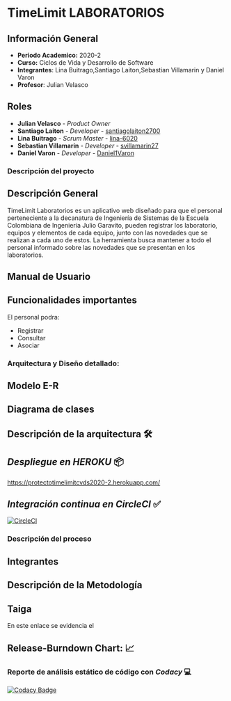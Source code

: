 # TimeLimit LABORATORIOS 
## Información General 

* **Periodo Academico:** 2020-2
* **Curso:** Ciclos de Vida y Desarrollo de Software 
* **Integrantes**: Lina Buitrago,Santiago Laiton,Sebastian Villamarin y Daniel Varon
* **Profesor**: Julian Velasco 

## Roles

 * **Julian Velasco** - *Product Owner* 
 * **Santiago Laiton** - *Developer* - [santiagolaiton2700](https://github.com/santiagolaiton2700)
 * **Lina Buitrago** - *Scrum Master* - [lina-6020](https://github.com/lina-6020)
 * **Sebastian Villamarin** - *Developer* - [svillamarin27](https://github.com/svillamarin27)
  * **Daniel Varon** - *Developer* - [Daniel1Varon](https://github.com/Daniel1Varon)

### Descripción del proyecto

## Descripción General 
TimeLimit Laboratorios es un aplicativo web diseñado para que el personal perteneciente a la decanatura de Ingeniería de Sistemas de la Escuela Colombiana de Ingeniería Julio Garavito, pueden registrar los laboratorio, equipos y elementos de cada equipo, junto con las novedades que se realizan a cada uno de estos. La herramienta busca mantener a todo el personal informado sobre las novedades que se presentan en los laboratorios. 

## Manual de Usuario 

## Funcionalidades importantes 
El personal podra:
* Registrar
* Consultar 
* Asociar 

### Arquitectura y Diseño detallado:

## Modelo E-R
## Diagrama de clases
## Descripción de la arquitectura 🛠️
## _Despliegue en HEROKU_ 📦
https://protectotimelimitcvds2020-2.herokuapp.com/
## _Integración continua en CircleCI_ ✅
[![CircleCI](https://circleci.com/gh/EquipoTimeLimitCvds/2020-2-PROYCVDS-TimeLimit.svg?style=svg)](https://circleci.com/gh/EquipoTimeLimitCvds/2020-2-PROYCVDS-TimeLimit)

### Descripción del proceso
## Integrantes
## Descripción de la Metodología
## Taiga 
En este enlace se evidencia el 
## Release-Burndown Chart: 📈


### Reporte de análisis estático de código con _Codacy_ 💻
[![Codacy Badge](https://app.codacy.com/project/badge/Grade/d1dc276b7002496887af5332f37e3c7b)](https://www.codacy.com/gh/EquipoTimeLimitCvds/2020-2-PROYCVDS-TimeLimit/dashboard?utm_source=github.com&amp;utm_medium=referral&amp;utm_content=EquipoTimeLimitCvds/2020-2-PROYCVDS-TimeLimit&amp;utm_campaign=Badge_Grade)

